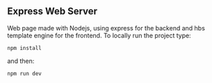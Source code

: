 ## Express Web Server

Web page made with Nodejs, using express for the backend and hbs template engine for the frontend.
To locally run the project type:

```
npm install
```

and then:

```
npm run dev
```
